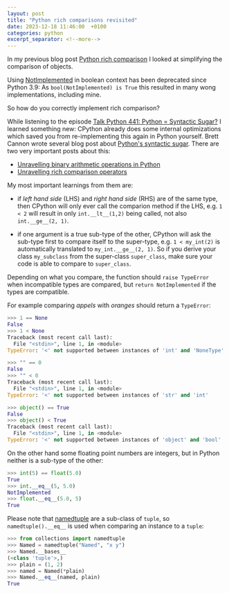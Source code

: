 ```yaml
---
layout: post
title: "Python rich comparisons revisited"
date: 2023-12-18 11:46:00  +0100
categories: python
excerpt_separator: <!--more-->
---
```


In my previous blog post [Python rich comparison](2020-09-01-python-ordering.md) I looked at simplifying the comparison of objects.

Using [NotImplemented](https://docs.python.org/3/whatsnew/3.9.html#deprecated) in boolean context has been deprecated since Python 3.9:
As `bool(NotImplemented) is True` this resulted in many wong implementations, including mine.

So how do you correctly implement rich comparison?

<!--more-->

While listening to the episode [Talk Python 441: Python = Syntactic Sugar?](https://talkpython.fm/episodes/show/441/python-syntactic-sugar) I learned something new:
CPython already does some internal optimizations which saved you from re-implementing this again in Python yourself.
Brett Cannon wrote several blog post about [Python's syntactic sugar](https://snarky.ca/tag/syntactic-sugar/).
There are two very important posts about this:
- [Unravelling binary arithmetic operations in Python](https://snarky.ca/unravelling-binary-arithmetic-operations-in-python/)
- [Unravelling rich comparison operators](https://snarky.ca/unravelling-rich-comparison-operators/)

My most important learnings from them are:

- if *left hand side* (LHS) and *right hand side* (RHS) are of the same type, then CPython will only ever call the comparion method if the LHS, e.g. `1 < 2` will result in only `int.__lt__(1,2)` being called, not also `int.__ge__(2, 1)`.

- if one argument is a true sub-type of the other, CPython will ask the sub-type first to compare itself to the super-type, e.g. `1 < my_int(2)` is automatically translated to `my_int.__ge__(2, 1)`.
  So if you derive your class `my_subclass` from the super-class `super_class`, make sure your code is able to compare to `super_class`.

Depending on what you compare, the function should `raise TypeError` when incompatible types are compared, but `return NotImplemented` if the types are compatible.

For example comparing *appels* with *oranges* should return a `TypeError`:

```python
>>> 1 == None
False
>>> 1 < None
Traceback (most recent call last):
  File "<stdin>", line 1, in <module>
TypeError: '<' not supported between instances of 'int' and 'NoneType'

>>> "" == 0
False
>>> "" < 0
Traceback (most recent call last):
  File "<stdin>", line 1, in <module>
TypeError: '<' not supported between instances of 'str' and 'int'

>>> object() == True
False
>>> object() < True
Traceback (most recent call last):
  File "<stdin>", line 1, in <module>
TypeError: '<' not supported between instances of 'object' and 'bool'
```

On the other hand some floating point numbers are integers, but in Python neither is a sub-type of the other:

```python
>>> int(5) == float(5.0)
True
>>> int.__eq__(5, 5.0)
NotImplemented
>>> float.__eq__(5.0, 5)
True
```

Please note that [namedtuple](https://docs.python.org/3/library/collections.html#collections.namedtuple) are a sub-class of `tuple`, so `namedtuple().__eq__` is used when comparing an instance to a `tuple`:

```python
>>> from collections import namedtuple
>>> Named = namedtuple("Named", "x y")
>>> Named.__bases__
(<class 'tuple'>,)
>>> plain = (1, 2)
>>> named = Named(*plain)
>>> Named.__eq__(named, plain)
True
```
